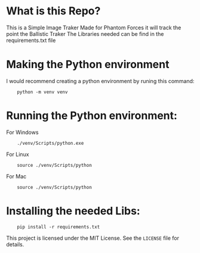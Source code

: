 # What is this Repo?

This is a Simple Image Traker Made for Phantom Forces it will track the point the Ballistic Traker
The Libraries needed can be find in the requirements.txt file

# Making the Python environment

I would recommend creating a python environment by runing this command:
```
    python -m venv venv
```

# Running the Python environment:

For Windows
```
    ./venv/Scripts/python.exe
```

For Linux
```
    source ./venv/Scripts/python
```

For Mac
```
    source ./venv/Scripts/python
```

# Installing the needed Libs:
```
    pip install -r requirements.txt
```

This project is licensed under the MIT License. See the `LICENSE` file for details.